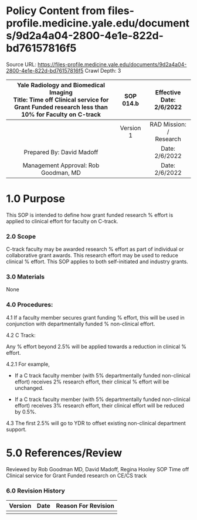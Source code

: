 # Policy Content from files-profile.medicine.yale.edu/documents/9d2a4a04-2800-4e1e-822d-bd76157816f5

Source URL: https://files-profile.medicine.yale.edu/documents/9d2a4a04-2800-4e1e-822d-bd76157816f5
Crawl Depth: 3

| Yale Radiology and Biomedical Imaging <br> Title: Time off Clinical service for Grant Funded research less than 10% for Faculty on C-track | SOP 014.b | Effective Date: 2/6/2022 |
| :--: | :--: | :--: |
|  | Version 1 | RAD Mission: / <br> Research |
| Prepared By: David Madoff |  | Date: 2/6/2022 |
| Management Approval: Rob Goodman, MD |  | Date: 2/6/2022 |

# 1.0 Purpose 

This SOP is intended to define how grant funded research % effort is applied to clinical effort for faculty on C-track.

### 2.0 Scope

C-track faculty may be awarded research % effort as part of individual or collaborative grant awards. This research effort may be used to reduce clinical % effort. This SOP applies to both self-initiated and industry grants.

### 3.0 Materials

None

### 4.0 Procedures:

4.1 If a faculty member secures grant funding % effort, this will be used in conjunction with departmentally funded % non-clinical effort.

4.2 C Track:

Any % effort beyond $2.5 \%$ will be applied towards a reduction in clinical % effort.

4.2.1 For example,

- If a C track faculty member (with 5% departmentally funded non-clinical effort) receives $2 \%$ research effort, their clinical % effort will be unchanged.

- If a C track faculty member (with 5% departmentally funded non-clinical effort) receives $3 \%$ research effort, their clinical effort will be reduced by $0.5 \%$.

4.3 The first $2.5 \%$ will go to YDR to offset existing non-clinical department support.

# 5.0 References/Review 

Reviewed by Rob Goodman MD, David Madoff, Regina Hooley
SOP Time off Clinical service for Grant Funded research on CE/CS track

### 6.0 Revision History

| Version | Date | Reason For Revision |
| :-- | :-- | :-- |
|  |  |  |